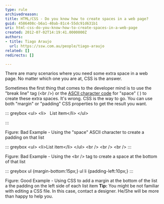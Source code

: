 ```yaml
---
type: rule
archivedreason: 
title: HTML/CSS - Do you know how to create spaces in a web page?
guid: 4586408c-b6a1-40ab-81c4-55dc91d631b1
uri: html-css-do-you-know-how-to-create-spaces-in-a-web-page
created: 2012-07-02T14:19:41.0000000Z
authors:
- title: Tiago Araujo
  url: https://ssw.com.au/people/tiago-araujo
related: []
redirects: []

---
```


There are many scenarios where you need some extra space in a web page. No matter which one you are at, CSS is the answer.

<!--endintro-->

Sometimes the first thing that comes to the developer mind is to use the "break line" tag (&lt;br /&gt;) or the [ASCII character code](http&#58;//en.wikipedia.org/wiki/ASCII) for "space" (&#160;) to create these extra spaces. It's wrong. CSS is the way to go. You can use both "margin" or "padding" CSS properties to get the result you want.


::: greybox
 &lt;ul&gt;
 &lt;li&gt;&#160;&#160;&#160;List item&lt;/li&gt;
 &lt;/ul&gt;

:::

Figure: Bad Example - Using the "space" ASCII character to create a padding on that list

::: greybox
 &lt;ul&gt;
 &lt;li&gt;List item&lt;/li&gt;
 &lt;/ul&gt;
 &lt;br /&gt;
 &lt;br /&gt;
 &lt;br /&gt; 
:::

Figure: Bad Example - Using the &lt;br /&gt; tag to create a space at the bottom of that list

::: greybox
 ul {margin-bottom:15px;}
 ul li {padding-left:10px;} 
:::

Figure: Good Example - Using CSS to add a margin at the bottom of the list a the padding on the left side of each list item
**Tip:** You might be not familiar with editing a CSS file. In this case, contact a designer. He/She will be more than happy to help you.
